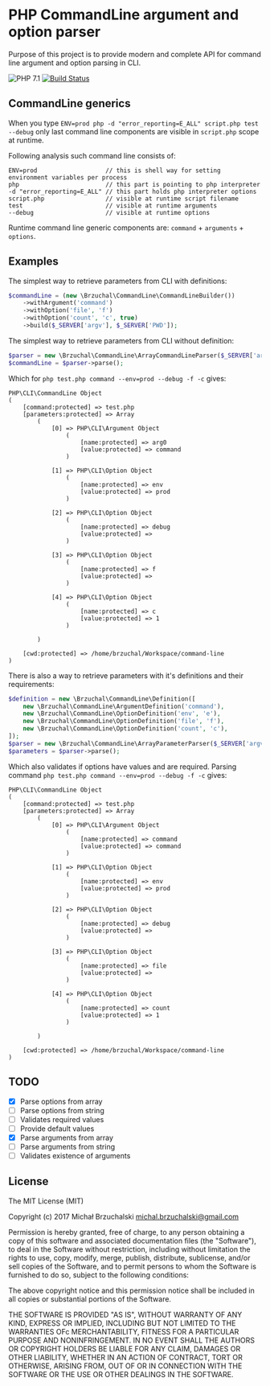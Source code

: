 PHP CommandLine argument and option parser
==========================================

Purpose of this project is to provide modern and complete API for command line argument and option parsing in CLI.

![PHP 7.1](https://img.shields.io/badge/PHP-7.1-8C9CB6.svg?style=flat)
[![Build Status](https://travis-ci.org/brzuchal/command-line.svg?branch=master)](https://travis-ci.org/plumbok/plumbok)

## CommandLine generics

When you type `ENV=prod php -d "error_reporting=E_ALL" script.php test --debug` only last command line components are visible
in `script.php` scope at runtime.

Following analysis such command line consists of:

```
ENV=prod                   // this is shell way for setting environment variables per process
php                        // this part is pointing to php interpreter
-d "error_reporting=E_ALL" // this part holds php interpreter options
script.php                 // visible at runtime script filename
test                       // visible at runtime arguments
--debug                    // visible at runtime options
```

Runtime command line generic components are: `command` + `arguments` + `options`.


## Examples

The simplest way to retrieve parameters from CLI with definitions:

```php
$commandLine = (new \Brzuchal\CommandLine\CommandLineBuilder())
    ->withArgument('command')
    ->withOption('file', 'f')
    ->withOption('count', 'c', true)
    ->build($_SERVER['argv'], $_SERVER['PWD']);
```

The simplest way to retrieve parameters from CLI without definition:

```php
$parser = new \Brzuchal\CommandLine\ArrayCommandLineParser($_SERVER['argv']);
$commandLine = $parser->parse();
```

Which for `php test.php command --env=prod --debug -f -c` gives:

```
PHP\CLI\CommandLine Object
(
    [command:protected] => test.php
    [parameters:protected] => Array
        (
            [0] => PHP\CLI\Argument Object
                (
                    [name:protected] => arg0
                    [value:protected] => command
                )

            [1] => PHP\CLI\Option Object
                (
                    [name:protected] => env
                    [value:protected] => prod
                )

            [2] => PHP\CLI\Option Object
                (
                    [name:protected] => debug
                    [value:protected] => 
                )

            [3] => PHP\CLI\Option Object
                (
                    [name:protected] => f
                    [value:protected] => 
                )

            [4] => PHP\CLI\Option Object
                (
                    [name:protected] => c
                    [value:protected] => 1
                )

        )

    [cwd:protected] => /home/brzuchal/Workspace/command-line
)
```

There is also a way to retrieve parameters with it's definitions and their requirements:

```php
$definition = new \Brzuchal\CommandLine\Definition([
    new \Brzuchal\CommandLine\ArgumentDefinition('command'),
    new \Brzuchal\CommandLine\OptionDefinition('env', 'e'),
    new \Brzuchal\CommandLine\OptionDefinition('file', 'f'),
    new \Brzuchal\CommandLine\OptionDefinition('count', 'c'),
]);
$parser = new \Brzuchal\CommandLine\ArrayParameterParser($_SERVER['argv']);
$parameters = $parser->parse();
```

Which also validates if options have values and are required.
Parsing command `php test.php command --env=prod --debug -f -c` gives:

```
PHP\CLI\CommandLine Object
(
    [command:protected] => test.php
    [parameters:protected] => Array
        (
            [0] => PHP\CLI\Argument Object
                (
                    [name:protected] => command
                    [value:protected] => command
                )

            [1] => PHP\CLI\Option Object
                (
                    [name:protected] => env
                    [value:protected] => prod
                )

            [2] => PHP\CLI\Option Object
                (
                    [name:protected] => debug
                    [value:protected] => 
                )

            [3] => PHP\CLI\Option Object
                (
                    [name:protected] => file
                    [value:protected] => 
                )

            [4] => PHP\CLI\Option Object
                (
                    [name:protected] => count
                    [value:protected] => 1
                )

        )

    [cwd:protected] => /home/brzuchal/Workspace/command-line
)
```

## TODO

* [x] Parse options from array
* [ ] Parse options from string
* [ ] Validates required values
* [ ] Provide default values
* [x] Parse arguments from array
* [ ] Parse arguments from string
* [ ] Validates existence of arguments

## License

The MIT License (MIT)

Copyright (c) 2017 Michał Brzuchalski <michal.brzuchalski@gmail.com>

Permission is hereby granted, free of charge, to any person obtaining a copy of this software and associated documentation files (the "Software"), to deal in the Software without restriction, including without limitation the rights to use, copy, modify, merge, publish, distribute, sublicense, and/or sell copies of the Software, and to permit persons to whom the Software is furnished to do so, subject to the following conditions:

The above copyright notice and this permission notice shall be included in all copies or substantial portions of the Software.

THE SOFTWARE IS PROVIDED "AS IS", WITHOUT WARRANTY OF ANY KIND, EXPRESS OR IMPLIED, INCLUDING BUT NOT LIMITED TO THE WARRANTIES OFc MERCHANTABILITY, FITNESS FOR A PARTICULAR PURPOSE AND NONINFRINGEMENT. IN NO EVENT SHALL THE AUTHORS OR COPYRIGHT HOLDERS BE LIABLE FOR ANY CLAIM, DAMAGES OR OTHER LIABILITY, WHETHER IN AN ACTION OF CONTRACT, TORT OR OTHERWISE, ARISING FROM, OUT OF OR IN CONNECTION WITH THE SOFTWARE OR THE USE OR OTHER DEALINGS IN THE SOFTWARE.

